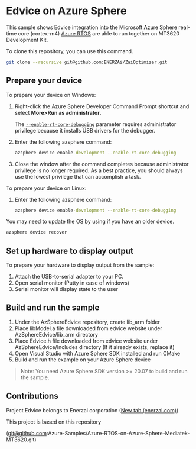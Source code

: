 # Edvice on Azure Sphere

This sample shows Edvice integration into the Microsoft Azure Sphere real-time core (cortex-m4) [Azure RTOS](https://azure.com/rtos) are able to run together on MT3620 Development Kit.

To clone this repository, you can use this command.

```bash
git clone --recursive git@github.com:ENERZAi/ZaiOptimizer.git
```

## Prepare your device

To prepare your device on Windows:

1. Right-click the Azure Sphere Developer Command Prompt shortcut and select **More>Run as administrator**.

   The [`--enable-rt-core-debugging`](https://docs.microsoft.com/azure-sphere/app-development/build-rt-app?tabs=windows%2Ccliv2beta&pivots=visual-studio#enable-development-and-debugging) parameter requires administrator privilege because it installs USB drivers for the debugger.

1. Enter the following azsphere command:

   ```cmd
   azsphere device enable-development --enable-rt-core-debugging
   ```

1. Close the window after the command completes because administrator privilege is no longer required. As a best practice, you should always use the lowest privilege that can accomplish a task.

To prepare your device on Linux:

1. Enter the following azsphere command:

   ```cmd
   azsphere device enable-development --enable-rt-core-debugging
   ```

You may need to update the OS by using if you have an older device.

```cmd
azsphere device recover
```

## Set up hardware to display output

To prepare your hardware to display output from the sample:

1. Attach the USB-to-serial adapter to your PC.
1. Open serial monitor (Putty in case of windows)
1. Serial monitor will display state to the user

## Build and run the sample

1. Under the AzSphereEdvice repository, create lib_arm folder
2. Place libModel.a file downloaded from edvice website under AzSphereEdvice/lib_arm directory
3. Place Edvice.h file downloaded from edvice website under AzSphereEdvice/Includes directory (If it already exists, replace it)
4. Open Visual Studio with Azure Sphere SDK installed and run CMake
5. Build and run the example on your Azure Sphere device

> Note: You need Azure Sphere SDK version >= 20.07 to build and run the sample.

## Contributions

Project Edvice belongs to Enerzai corporation ([New tab (enerzai.com)](http://www.enerzai.com/))

This project is based on this repository 

(git@github.com:Azure-Samples/Azure-RTOS-on-Azure-Sphere-Mediatek-MT3620.git)

